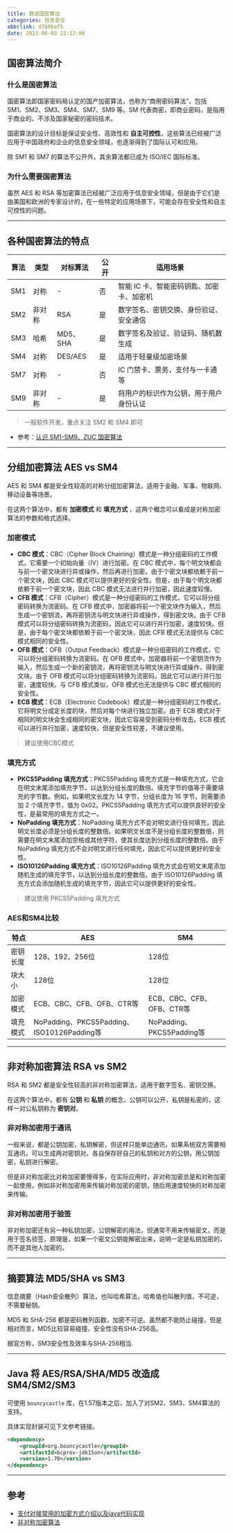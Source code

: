 ```yaml
---
title: 数说国密算法
categories: 信息安全
abbrlink: d769baf5
date: 2023-06-03 22:12:00
---
```


## 国密算法简介

### 什么是国密算法

国密算法即国家密码局认定的国产加密算法，也称为“商用密码算法”，包括 SM1、SM2、SM3、SM4、SM7、SM9 等。SM 代表商密，即商业密码，是指用于商业的、不涉及国家秘密的密码技术。

<!-- more -->

国密算法的设计目标是保证安全性、高效性和 **自主可控性**，这些算法已经被广泛应用于中国政府和企业的信息安全领域，也逐渐得到了国际认可和应用。

除 SM1 和 SM7 的算法不公开外，其余算法都已成为 ISO/IEC 国际标准。

### 为什么需要国密算法

虽然 AES 和 RSA 等加密算法已经被广泛应用于信息安全领域，但是由于它们是由美国和欧洲的专家设计的，在一些特定的应用场景下，可能会存在安全性和自主可控性的问题。

---

## 各种国密算法的特点

| 算法 | 类型 | 对标算法 | 公开 | 适用场景
| --- | --- | --- | --- | --- |
| SM1 | 对称 | - | 否 | 智能 IC 卡、智能密码钥匙、加密卡、加密机 |
| SM2 | 非对称 | RSA | 是  | 数字签名、密钥交换、身份验证、安全通信 | 
| SM3 | 哈希 | MD5、SHA | 是 | 数字签名及验证、验证码、随机数生成 | 
| SM4 | 对称 | DES/AES | 是 | 适用于轻量级加密场景 |
| SM7 | 对称 | - | 否 |  IC 门禁卡、票务，支付与一卡通等 |
| SM9 | 非对称 | - | 是 |  将用户的标识作为公钥，用于用户身份认证 |

> 一般软件开发，重点关注 SM2 和 SM4 即可 

- 参考：[认识 SM1-SM9、ZUC 国密算法](https://zhuanlan.zhihu.com/p/431263162)

---

## 分组加密算法 AES vs SM4

AES 和 SM4 都是安全性较高的对称分组加密算法，适用于金融、军事、物联网、移动设备等场景。

在这两个算法中，都有 **加密模式** 和 **填充方式** ，这两个概念可以看成是对称加密算法的参数和格式选择。

### 加密模式

- **CBC 模式**：CBC（Cipher Block Chaining）模式是一种分组密码的工作模式，它需要一个初始向量（IV）进行加密。在 CBC 模式中，每个明文块都会与前一个密文块进行异或操作，然后再进行加密。由于个密文块都依赖于前一个密文块，因此 CBC 模式可以提供更好的安全性。但是，由于每个明文块都依赖于前一个密文块，因此 CBC 模式无法进行并行加密，因此速度较慢。
- **CFB 模式**：CFB（Cipher）模式是一种分组密码的工作模式，它可以将分组密码转换为流密码。在 CFB 模式中，加密器将前一个密文块作为输入，然后生成一个密钥流，再将密钥流与明文块进行异或操作，得到密文块。由于 CFB 模式可以将分组密码转换为流密码，因此它可以进行并行加密，速度较快。但是，由于每个密文块都依赖于前一个密文块，因此 CFB 模式无法提供与 CBC 模式相同的安全性。
- **OFB 模式**：OFB（Output Feedback）模式是一种分组密码的工作模式，它可以将分组密码转换为流密码。在 OFB 模式中，加密器将前一个密钥流作为输入，然后生成一个新的密钥流，再将密钥流与明文块进行异或操作，得到密文块。由于 OFB 模式可以将分组密码转换为流密码，因此它可以进行并行加密，速度较快。与 CFB 模式类似，OFB 模式也无法提供与 CBC 模式相同的安全性。
- **ECB 模式**：ECB（Electronic Codebook）模式是一种分组密码的工作模式，它将明文分成定长度的块，然后对每个块进行独立加密。由于 ECB 模式对于相同的明文块会生成相同的密文块，因此它容易受到密码分析攻击。ECB 模式可以进行并行加密，速度较快，但是安全性较差，不建议使用。

> 建议使用CBC模式

### 填充方式

- **PKCS5Padding 填充方式**：PKCS5Padding 填充方式是一种填充方式，它会在明文末尾添加填充字节，以达到分组长度的数倍。填充字节的值等于需要填充的字节数。例如，如果明文长度为 14 字节，分组长度为 16 字节，则需要添加 2 个填充字节，值为 0x02。PKCS5Padding 填充方式可以提供良好的安全性，是最常用的填充方式之一。
- **NoPadding 填充方式**：NoPadding 填充方式不会对明文进行任何填充，因此明文长度必须是分组长度的整数倍。如果明文长度不是分组长度的整数倍，则需要在明文末尾添加空格或其他字符，使其长度达到分组长度的整数倍。由于 NoPadding 填充方式不会对明文进行任何填充，因此它可以提供更好的安全性。
- **ISO10126Padding 填充方式**：ISO10126Padding 填充方式会在明文末尾添加随机生成的填充字节，以达到分组长度的整数倍。由于 ISO10126Padding 填充方式会添加随机生成的填充字节，因此它可以提供更好的安全性。

> 建议使用 PKCS5Padding 填充方式


### AES和SM4比较

| 特点 | AES | SM4 |
| --- | --- | ---| 
| 密钥长度 | 128、192、256位 | 128位 |
| 块大小 | 128位 | 128位 |
| 加密模式 | ECB、CBC、CFB、OFB、CTR等 | ECB、CBC、CFB、OFB、CTR等 |
| 填充模式 | NoPadding、PKCS5Padding、ISO10126Padding等 | NoPadding、PKCS5Padding等 |

---

## 非对称加密算法 RSA vs SM2

RSA 和 SM2 都是安全性较高的非对称加密算法，适用于数字签名、密钥交换。

在这两个算法中，都有 **公钥** 和 **私钥** 的概念，公钥可以公开，私钥是私密的，这样一对公私钥称为 **密钥对**。

### 非对称加密用于通讯

一般来说，都是公钥加密，私钥解密，但这样只能单边通讯，如果系统双方需要相互通讯，可以生成两对密钥对。各自保存好自己的私钥和对方的公钥，用公钥加密，私钥进行解密。

但是非对称加密比对称加密要慢得多，在实际应用时，非对称加密总是和对称加密一起使用，例如非对称加密用来传输对称加密的密钥，随后用速度较快的对称加密来传输。

### 非对称加密用于验签

非对称加密还有另一种私钥加密，公钥解密的用法，但通常不用来传输密文，而是用于签名验签，原理是，如果一个密文公钥能解密出来，说明一定是私钥加密的，而不是其他人加密的。


---

## 摘要算法 MD5/SHA vs SM3 

信息摘要（Hash安全散列）算法，也叫哈希算法，哈希值也叫散列值，不可逆，不需要秘钥。

MD5 和 SHA-256 都是密码散列函数，加密不可逆。虽然都不能防止碰撞，但是相对而言，MD5比较容易碰撞，安全性没有SHA-256高。

据官方称，SM3安全性及效率与SHA-256相当.


---

## Java 将 AES/RSA/SHA/MD5 改造成 SM4/SM2/SM3

可使用 `bouncycastle` 库，在1.57版本之后，加入了对SM2、SM3、SM4算法的支持。

具体实现封装可见下文参考链接。

```xml
<dependency>
    <groupId>org.bouncycastle</groupId>
    <artifactId>bcprov-jdk15on</artifactId>
    <version>1.70</version>
</dependency>
```

---

## 参考

- [支付对接常用的加密方式介绍以及java代码实现](https://segmentfault.com/a/1190000043402471)
- [非对称加密算法](https://www.liaoxuefeng.com/wiki/1252599548343744/1304227873816610)
